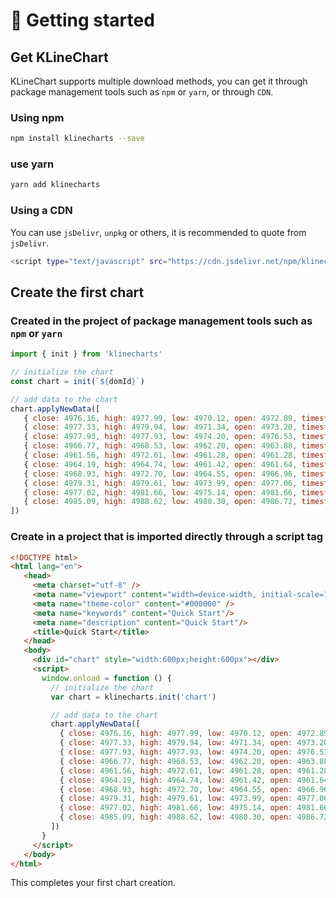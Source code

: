 # 🚀 Getting started

## Get KLineChart
KLineChart supports multiple download methods, you can get it through package management tools such as `npm` or `yarn`, or through `CDN`.

### Using npm
```bash
npm install klinecharts --save
```
### use yarn
```bash
yarn add klinecharts
```

### Using a CDN
You can use `jsDelivr`, `unpkg` or others, it is recommended to quote from `jsDelivr`.
```bash
<script type="text/javascript" src="https://cdn.jsdelivr.net/npm/klinecharts/dist/klinecharts.min.js"></script>
```

## Create the first chart
### Created in the project of package management tools such as `npm` or `yarn`

```javascript
import { init } from 'klinecharts'

// initialize the chart
const chart = init(`${domId}`)

// add data to the chart
chart.applyNewData([
   { close: 4976.16, high: 4977.99, low: 4970.12, open: 4972.89, timestamp: 1587660000000, volume: 204 },
   { close: 4977.33, high: 4979.94, low: 4971.34, open: 4973.20, timestamp: 1587660060000, volume: 194 },
   { close: 4977.93, high: 4977.93, low: 4974.20, open: 4976.53, timestamp: 1587660120000, volume: 197 },
   { close: 4966.77, high: 4968.53, low: 4962.20, open: 4963.88, timestamp: 1587660180000, volume: 28 },
   { close: 4961.56, high: 4972.61, low: 4961.28, open: 4961.28, timestamp: 1587660240000, volume: 184 },
   { close: 4964.19, high: 4964.74, low: 4961.42, open: 4961.64, timestamp: 1587660300000, volume: 191 },
   { close: 4968.93, high: 4972.70, low: 4964.55, open: 4966.96, timestamp: 1587660360000, volume: 105 },
   { close: 4979.31, high: 4979.61, low: 4973.99, open: 4977.06, timestamp: 1587660420000, volume: 35 },
   { close: 4977.02, high: 4981.66, low: 4975.14, open: 4981.66, timestamp: 1587660480000, volume: 135 },
   { close: 4985.09, high: 4988.62, low: 4980.30, open: 4986.72, timestamp: 1587660540000, volume: 76 }
])
```

### Create in a project that is imported directly through a script tag
```html
<!DOCTYPE html>
<html lang="en">
   <head>
     <meta charset="utf-8" />
     <meta name="viewport" content="width=device-width, initial-scale=1" />
     <meta name="theme-color" content="#000000" />
     <meta name="keywords" content="Quick Start"/>
     <meta name="description" content="Quick Start"/>
     <title>Quick Start</title>
   </head>
   <body>
     <div id="chart" style="width:600px;height:600px"></div>
     <script>
       window.onload = function () {
         // initialize the chart
         var chart = klinecharts.init('chart')

         // add data to the chart
         chart.applyNewData([
           { close: 4976.16, high: 4977.99, low: 4970.12, open: 4972.89, timestamp: 1587660000000, volume: 204 },
           { close: 4977.33, high: 4979.94, low: 4971.34, open: 4973.20, timestamp: 1587660060000, volume: 194 },
           { close: 4977.93, high: 4977.93, low: 4974.20, open: 4976.53, timestamp: 1587660120000, volume: 197 },
           { close: 4966.77, high: 4968.53, low: 4962.20, open: 4963.88, timestamp: 1587660180000, volume: 28 },
           { close: 4961.56, high: 4972.61, low: 4961.28, open: 4961.28, timestamp: 1587660240000, volume: 184 },
           { close: 4964.19, high: 4964.74, low: 4961.42, open: 4961.64, timestamp: 1587660300000, volume: 191 },
           { close: 4968.93, high: 4972.70, low: 4964.55, open: 4966.96, timestamp: 1587660360000, volume: 105 },
           { close: 4979.31, high: 4979.61, low: 4973.99, open: 4977.06, timestamp: 1587660420000, volume: 35 },
           { close: 4977.02, high: 4981.66, low: 4975.14, open: 4981.66, timestamp: 1587660480000, volume: 135 },
           { close: 4985.09, high: 4988.62, low: 4980.30, open: 4986.72, timestamp: 1587660540000, volume: 76 }
         ])
       }
     </script>
   </body>
</html>
```

This completes your first chart creation.